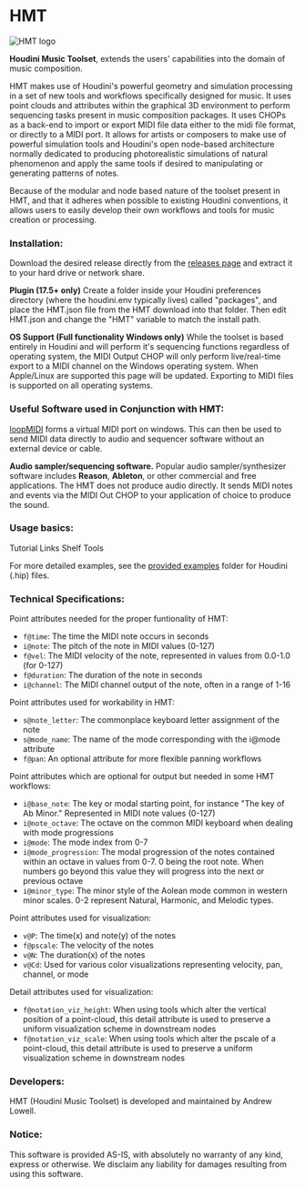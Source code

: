 HMT
======

![HMT logo](https://github.com/andrew-lowell/HMT/blob/master/hmt_logo_01.png)

**Houdini Music Toolset**, extends the users' capabilities into the domain of music composition.

HMT makes use of Houdini's powerful geometry and simulation processing in a set of new tools and workflows specifically designed for music. It uses point clouds and attributes within the graphical 3D environment to perform sequencing tasks present in music composition packages. It uses CHOPs as a back-end to import or export MIDI file data either to the midi file format, or directly to a MIDI port. It allows for artists or composers to make use of powerful simulation tools and Houdini's open node-based architecture normally dedicated to producing photorealistic simulations of natural phenomenon and apply the same tools if desired to manipulating or generating patterns of notes.

Because of the modular and node based nature of the toolset present in HMT, and that it adheres when possible to existing Houdini conventions, it allows users to easily develop their own workflows and tools for music creation or processing.

### Installation:

Download the desired release directly from the [releases page](https://github.com/andrew-lowell/HMT/releases) and extract it to your hard drive or network share.

**Plugin (17.5+ only)**
Create a folder inside your Houdini preferences directory (where the houdini.env typically lives) called "packages", and place the HMT.json file from the HMT download into that folder. Then edit HMT.json and change the "HMT" variable to match the install path.

**OS Support (Full functionality Windows only)**
While the toolset is based entirely in Houdini and will perform it's sequencing functions regardless of operating system, the MIDI Output CHOP will only perform live/real-time export to a MIDI channel on the Windows operating system. When Apple/Linux are supported this page will be updated. Exporting to MIDI files is supported on all operating systems.

### Useful Software used in Conjunction with HMT:
[loopMIDI](https://www.tobias-erichsen.de/software/loopmidi.html) forms a virtual MIDI port on windows. This can then be used to send MIDI data directly to audio and sequencer software without an external device or cable.

**Audio sampler/sequencing software.** Popular audio sampler/synthesizer software includes **Reason**, **Ableton**, or other commercial and free applications. The HMT does not produce audio directly. It sends MIDI notes and events via the MIDI Out CHOP to your application of choice to produce the sound.


### Usage basics:
Tutorial Links
Shelf Tools

For more detailed examples, see the [provided examples](https://github.com/andrew-lowell/HMT/tree/master/examples) folder for Houdini (.hip) files.

### Technical Specifications:

Point attributes needed for the proper funtionality of HMT:
* `f@time`: The time the MIDI note occurs in seconds
* `i@note`: The pitch of the note in MIDI values (0-127)
* `f@vel`: The MIDI velocity of the note, represented in values from 0.0-1.0 (for 0-127)
* `f@duration`: The duration of the note in seconds
* `i@channel`: The MIDI channel output of the note, often in a range of 1-16

Point attributes used for workability in HMT:
* `s@note_letter`: The commonplace keyboard letter assignment of the note
* `s@mode_name`: The name of the mode corresponding with the i@mode attribute
* `f@pan`: An optional attribute for more flexible panning workflows

Point attributes which are optional for output but needed in some HMT workflows:
* `i@base_note`: The key or modal starting point, for instance "The key of Ab Minor." Represented in MIDI note values (0-127)
* `i@note_octave`: The octave on the common MIDI keyboard when dealing with mode progressions
* `i@mode`: The mode index from 0-7
* `i@mode_progression`: The modal progression of the notes contained within an octave in values from 0-7. 0 being the root note. When numbers go beyond this value they will progress into the next or previous octave
* `i@minor_type`: The minor style of the Aolean mode common in western minor scales. 0-2 represent Natural, Harmonic, and Melodic types.

Point attributes used for visualization:
* `v@P`: The time(x) and note(y) of the notes
* `f@pscale`: The velocity of the notes
* `v@N`: The duration(x) of the notes
* `v@Cd`: Used for various color visualizations representing velocity, pan, channel, or mode

Detail attributes used for visualization:
* `f@notation_viz_height`: When using tools which alter the vertical position of a point-cloud, this detail attribute is used to preserve a uniform visualization scheme in downstream nodes
* `f@notation_viz_scale`: When using tools which alter the pscale of a point-cloud, this detail attribute is used to preserve a uniform visualization scheme in downstream nodes

### Developers:
HMT (Houdini Music Toolset) is developed and maintained by Andrew Lowell. 

### Notice:
This software is provided AS-IS, with absolutely no warranty of any kind, express or otherwise. We disclaim any liability for damages resulting from using this software.
